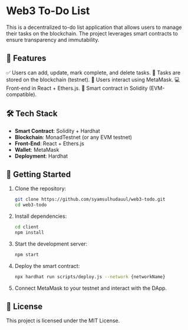 # Web3 To-Do List

This is a decentralized to-do list application that allows users to manage their tasks on the blockchain. The project leverages smart contracts to ensure transparency and immutability.

## 📌 Features
✅ Users can add, update, mark complete, and delete tasks.
🔗 Tasks are stored on the blockchain (testnet).
🦊 Users interact using MetaMask.
💻 Front-end in React + Ethers.js.
📜 Smart contract in Solidity (EVM-compatible).

## 🛠 Tech Stack
- **Smart Contract**: Solidity + Hardhat
- **Blockchain**: MonadTestnet (or any EVM testnet)
- **Front-End**: React + Ethers.js
- **Wallet**: MetaMask
- **Deployment**: Hardhat

## 🚀 Getting Started

1. Clone the repository:
   ```sh
   git clone https://github.com/syamsulhudauul/web3-todo.git
   cd web3-todo
   ```

2. Install dependencies:
   ```sh
   cd client
   npm install
   ```

3. Start the development server:
   ```sh
   npm start
   ```

4. Deploy the smart contract:
   ```sh
   npx hardhat run scripts/deploy.js --network {networkName}
   ```

5. Connect MetaMask to your testnet and interact with the DApp.

## 📜 License
This project is licensed under the MIT License.

